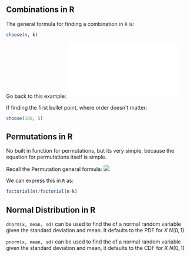 
## Combinations in R

The general formula for finding a combination in `R` is:

```R
choose(n, k)
```

Go back to this example: 
![](Permutations%20and%20Combinations.md#Ex%20Stock%20Portfolio)

If finding the first bullet point, where order doesn't matter:

```R
choose(100, 5)
```


## Permutations in R

No built in function for permutations, but its very simple, because the equation for permutations itself is simple.

Recall the Permutation general formula:
![](Permutations%20and%20Combinations.md#^ee18c4)

We can express this in `R` as:

```R
factorial(n)/factorial(n-k)
```


## Normal Distribution in R

`dnorm(x, mean, sd)` can be used to find the [](Variables.md#Probability%20Density%20Function%20(PDF)%20and%20Cumulative%20Distribution%20Function%20(CDF)%20of%20Continuous%20Random%20Variables|pdf) of a normal random variable given the standard deviation and mean. It defaults to the PDF for $X~N(0,1)$

`pnorm(x, mean, sd)` can be used to find the [](Variables.md#Probability%20Density%20Function%20(PDF)%20and%20Cumulative%20Distribution%20Function%20(CDF)%20of%20Continuous%20Random%20Variables|cdf) of a normal random variable given the standard deviation and mean, it defaults to the CDF for $X~N(0,1)$
